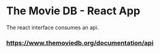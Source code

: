 # The Movie DB - React App

The react interface consumes an api.

### https://www.themoviedb.org/documentation/api